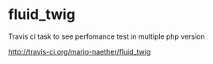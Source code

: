 # fluid_twig

Travis ci task to see perfomance test in multiple php version

http://travis-ci.org/mario-naether/fluid_twig
